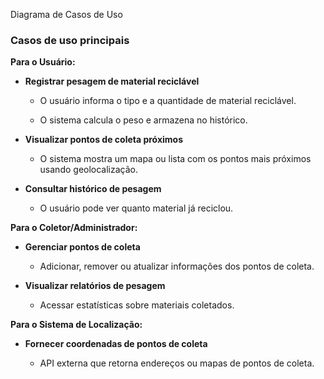 Diagrama de Casos de Uso

### Casos de uso principais

**Para o Usuário:**

* **Registrar pesagem de material reciclável**

  * O usuário informa o tipo e a quantidade de material reciclável.

  * O sistema calcula o peso e armazena no histórico.

* **Visualizar pontos de coleta próximos**

  * O sistema mostra um mapa ou lista com os pontos mais próximos usando geolocalização.

* **Consultar histórico de pesagem**

  * O usuário pode ver quanto material já reciclou.

**Para o Coletor/Administrador:**

* **Gerenciar pontos de coleta**

  * Adicionar, remover ou atualizar informações dos pontos de coleta.

* **Visualizar relatórios de pesagem**

  * Acessar estatísticas sobre materiais coletados.

**Para o Sistema de Localização:**

* **Fornecer coordenadas de pontos de coleta**

  * API externa que retorna endereços ou mapas de pontos de coleta.

